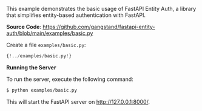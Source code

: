 This example demonstrates the basic usage of FastAPI Entity Auth, a library that simplifies entity-based authentication with FastAPI.

**Source Code**: <a href="https://github.com/gangstand/fastapi-entity-auth/blob/main/examples/basic.py" target="_blank">https://github.com/gangstand/fastapi-entity-auth/blob/main/examples/basic.py</a>

Create a file `examples/basic.py`:

```python
{!../examples/basic.py!}
```
**Running the Server**

To run the server, execute the following command:
```bash
$ python examples/basic.py
```
This will start the FastAPI server on http://127.0.0.1:8000/.